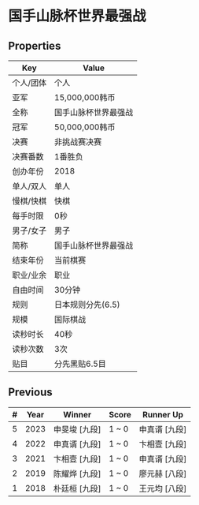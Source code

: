 # 国手山脉杯世界最强战

## Properties

| Key | Value |
| --- | ----- |
| 个人/团体 | 个人 |
| 亚军 | 15,000,000韩币 |
| 全称 | 国手山脉杯世界最强战 |
| 冠军 | 50,000,000韩币 |
| 决赛 | 非挑战赛决赛 |
| 决赛番数 | 1番胜负 |
| 创办年份 | 2018 |
| 单人/双人 | 单人 |
| 慢棋/快棋 | 快棋 |
| 每手时限 | 0秒 |
| 男子/女子 | 男子 |
| 简称 | 国手山脉杯世界最强战 |
| 结束年份 | 当前棋赛 |
| 职业/业余 | 职业 |
| 自由时间 | 30分钟 |
| 规则 | 日本规则分先(6.5) |
| 规模 | 国际棋战 |
| 读秒时长 | 40秒 |
| 读秒次数 | 3次 |
| 贴目 | 分先黑贴6.5目 |

## Previous

| # | Year | Winner | Score | Runner Up |
| --- | --- | --- | --- | --- |
| 5 | 2023 | 申旻埈 [九段] | 1 ~ 0 | 申真谞 [九段] |
| 4 | 2022 | 申真谞 [九段] | 1 ~ 0 | 卞相壹 [九段] |
| 3 | 2021 | 卞相壹 [九段] | 1 ~ 0 | 申真谞 [九段] |
| 2 | 2019 | 陈耀烨 [九段] | 1 ~ 0 | 廖元赫 [八段] |
| 1 | 2018 | 朴廷桓 [九段] | 1 ~ 0 | 王元均 [八段] |

